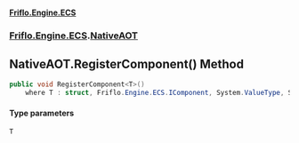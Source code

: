 #### [Friflo.Engine.ECS](index.md 'index')
### [Friflo.Engine.ECS](Friflo.Engine.ECS.md 'Friflo.Engine.ECS').[NativeAOT](NativeAOT.md 'Friflo.Engine.ECS.NativeAOT')

## NativeAOT.RegisterComponent<T>() Method

```csharp
public void RegisterComponent<T>()
    where T : struct, Friflo.Engine.ECS.IComponent, System.ValueType, System.ValueType;
```
#### Type parameters

<a name='Friflo.Engine.ECS.NativeAOT.RegisterComponent_T_().T'></a>

`T`